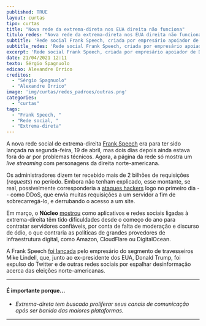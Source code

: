 ```yaml
---
published: TRUE
layout: curtas
tipo: curtas
title: "Nova rede da extrema-direta nos EUA direita não funciona"
titulo_redes: "Nova rede da extrema-direta nos EUA direita não funciona"
subtitle: 'Rede social Frank Speech, criada por empresário apoiador de Donald Trump, está fora do ar desde lançamento'
subtitle_redes: 'Rede social Frank Speech, criada por empresário apoiador de Donald Trump, está fora do ar desde lançamento'
excerpt: 'Rede social Frank Speech, criada por empresário apoiador de Donald Trump, está fora do ar desde lançamento'
date: 21/04/2021 12:11
texto: Sérgio Spagnuolo
edicao: Alexandre Orrico
creditos:
  - "Sérgio Spagnuolo"
  - "Alexandre Orrico"
image: 'img/curtas/redes_padroes/outras.png'
categories:
  - "curtas"
tags:
  - "Frank Speech, "
  - "Rede social, "
  - "Extrema-direta"
---
```


A nova rede social de extrema-direita [Frank Speech](https://frankspeech.com/) era para ter sido lançada na segunda-feira, 19 de abril, mas dois dias depois ainda estava fora do ar por problemas técnicos. Agora, a página da rede só mostra um *live streaming* com personagens da direita norte-americana.

Os administradores dizem ter recebido mais de 2 bilhões de requisições (*requests*) no período. Embora não tenham explicado, esse montante, se real, possivelmente corresponderia a [ataques hackers](https://www.independent.co.uk/news/world/americas/mike-lindell-frank-app-parler-b1833977.html) logo no primeiro dia -- como DDoS, que envia muitas requisições a um servidor a fim de sobrecarregá-lo, e derrubando o acesso a um site.

Em março, o **Núcleo** [mostrou](https://nucleo.jor.br/redes/2021-03-04-big-tech-parler-moredacao) como aplicativos e redes sociais ligadas à extrema-direita têm tido dificuldades desde o começo do ano para contratar servidores confiáveis, por conta de falta de moderação e discurso de ódio, o que contraria as políticas de grandes provedores de infraestrutura digital, como Amazon, CloudFlare ou DigitalOcean.

A Frank Speech [foi lançada](https://www.cnet.com/news/mypillow-ceo-mike-lindells-social-media-platform-is-still-down/) pelo empresário do segmento de travesseiros Mike Lindell, que, junto ao ex-presidente dos EUA, Donald Trump, foi expulso do Twitter e de outras redes sociais por espalhar desinformação acerca das eleições norte-americanas.

---

#### É importante porque...

- *Extrema-direta tem buscado proliferar seus canais de comunicação após ser banida das maiores plataformas.*

---

